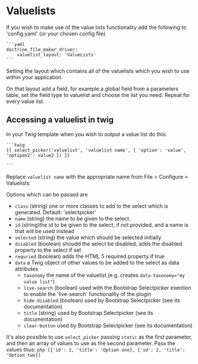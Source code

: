 # Valuelists #

If you wish to make use of the value lists functionality add the following to 'config.yaml' (or your chosen config file) 
   
    ```yaml
    doctrine_file_maker_driver:
        valuelist_layout: 'ValueLists'
    ```
    
Setting the layout which contains all of the valuelists which you wish to use within your application.
    
On that layout add a field, for example a global field from a parameters table, set the field type to valuelist and choose the list you need. Repeat for every value list.
    
## Accessing a valuelist in twig ##
    
In your Twig template when you wish to output a value list do this:
    
    ```twig
    {{ select_picker('valuelist', 'valuelist name', { 'option': 'value', 'optipon2': value2 }) }}
    
    ```
Replace `valuelist name` with the appropriate name from File > Configure > Valuelists
        
Options which can be passed are

 - `class` (string) one or more classes to add to the select which is generated. Default: 'selectpicker'
 - `name` (string) the name to be given to the select.
 - `id` (string)the id to be given to the select, if not provided, and a name is that will be used instead
 - `selected` (string) the value which should be selected initially
 - `disabled` (boolean) shoudd the select be disabled, adds the disabled property to the select if set
 - `requried` (boolean) adds the HTML 5 required property if true
 - `data` a Twig object of other values to be added to the select as data attributes
    - `taxonomy` the name of the valuelist (e.g. creates `data-taxonomy="my value list"`)
    - `live-search` (boolean) used with the Bootstrap Selectpicker exention to enable the 'live-search' functionality of the plugin
    - `hide-disabled` (boolean) used by Bootstrap Selectpicker (see its documentation)
    - `title` (string) used by Bootstrap Selectpicker (see its documentation)
    - `clear-button` used by Bootstrap Selectpicker (see its documentation)
    
It's also possible to use `select_picker` passing `static` as the first parameter, and then an array of values to use as the second parameter. Pass the values thus:
    ```php
    [{'id': 1, 'title': 'Option one}, {'id': 2, 'title': 'Option two}]
    ```
    
    
